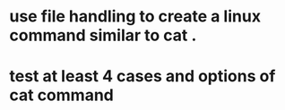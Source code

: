 # use file handling to create a linux command  similar to cat .
#  test at least  4 cases and options of cat command
